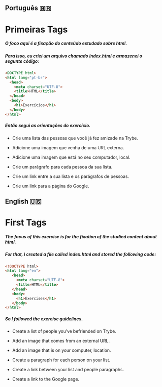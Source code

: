 ## Português 🇧🇷

# Primeiras Tags

##### O foco aqui é a fixação do conteúdo estudado sobre html.
##### Para isso, eu criei um arquivo chamado index.html e armazenei o segunte código:

```HTML
<DOCTYPE html>
<html lang="pt-br">
  <head>
    <meta charset="UTF-8">
    <title>HTML</title>
  </head>
  <body>
    <h1>Exercícios</h1>
  </body>
</html>
```

##### Então segui as orientações do exercício.

- Crie uma lista das pessoas que você já fez amizade na Trybe.
- Adicione uma imagem que venha de uma URL externa.
- Adicione uma imagem que está no seu computador, local.

- Crie um parágrafo para cada pessoa da sua lista.
- Crie um link entre a sua lista e os parágrafos de pessoas.
- Crie um link para a página do Google.

## English 🇺🇸

# First Tags

##### The focus of this exercise is for the fixation of the studied content about html.
##### For that, I created a file called index.html and stored the following code:

```HTML
<!DOCTYPE html>
<html lang="en">
   <head>
     <meta charset="UTF-8">
     <title>HTML</title>
   </head>
   <body>
     <h1>Exercises</h1>
   </body>
</html>
```

##### So I followed the exercise guidelines.

- Create a list of people you've befriended on Trybe.
- Add an image that comes from an external URL.
- Add an image that is on your computer, location.

- Create a paragraph for each person on your list.
- Create a link between your list and people paragraphs.
- Create a link to the Google page.